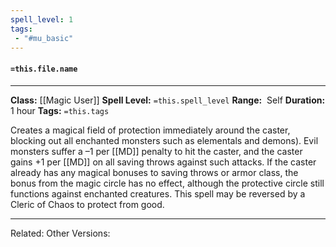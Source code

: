 ```yaml
---
spell_level: 1
tags:
 - "#mu_basic" 
---
```


#### `=this.file.name`
___
**Class:** [[Magic User]]
**Spell Level:** `=this.spell_level`
**Range:**  Self
**Duration:** 1 hour
**Tags:** `=this.tags`

Creates a magical field of protection immediately around the caster, blocking out all enchanted monsters such as elementals and demons). Evil monsters suffer a –1 per [[MD]] penalty to hit the caster, and the caster gains +1 per [[MD]] on all saving throws against such attacks. If the caster already has any magical bonuses to saving throws or armor class, the bonus from the magic circle has no effect, although the protective circle still functions against enchanted creatures. This spell may be reversed by a Cleric of Chaos to protect from good.
___
Related:
Other Versions: